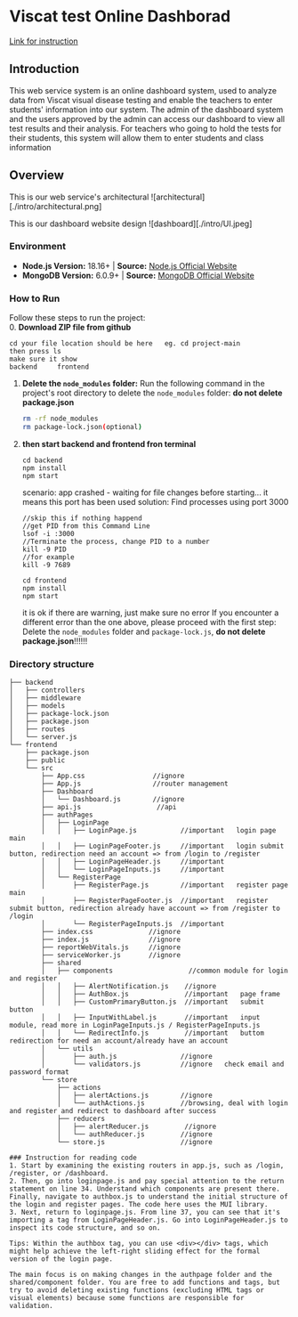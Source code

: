 # Viscat test Online Dashborad

[Link for instruction](https://youtu.be/LpWXKtgOasY)

## Introduction

This web service system is an online dashboard system, used to analyze data from Viscat visual disease testing and enable the teachers to enter students' information into our system. The admin of the dashboard system and the users approved by the admin can access our dashboard to view all test results and their analysis. For teachers who going to hold the tests for their students, this system will allow them to enter students and class information

## Overview

This is our web service's architectural
![architectural][./intro/architectural.png]

This is our dashboard website design
![dashboard][./intro/UI.jpeg]

### Environment

- **Node.js Version:** 18.16+ | **Source:** [Node.js Official Website](https://nodejs.org/en)
- **MongoDB Version:** 6.0.9+ | **Source:** [MongoDB Official Website](https://www.mongodb.com/try/download/community)

### How to Run

Follow these steps to run the project:  
 0. **Download ZIP file from github**

```
cd your file location should be here   eg. cd project-main
then press ls
make sure it show
backend		frontend
```

1. **Delete the `node_modules` folder:**
   Run the following command in the project's root directory to delete the `node_modules` folder: **do not delete package.json**
   ```sh
   rm -rf node_modules
   rm package-lock.json(optional)
   ```
2. **then start backend and frontend fron terminal**
   ```
   cd backend
   npm install
   npm start
   ```
   scenario: app crashed - waiting for file changes before starting...
   it means this port has been used
   solution:
   Find processes using port 3000
   ```
   //skip this if nothing happend
   //get PID from this Command Line
   lsof -i :3000
   //Terminate the process, change PID to a number
   kill -9 PID
   //for example
   kill -9 7689
   ```
   ```
   cd frontend
   npm install
   npm start
   ```
   it is ok if there are warning, just make sure no error
   If you encounter a different error than the one above, please proceed with the first step: Delete the `node_modules` folder and `package-lock.js`, **do not delete package.json**!!!!!!

### Directory structure

```
├── backend
│   ├── controllers
│   ├── middleware
│   ├── models
│   ├── package-lock.json
│   ├── package.json
│   ├── routes
│   └── server.js
└── frontend
    ├── package.json
    ├── public
    └── src
        ├── App.css                 //ignore
        ├── App.js                  //router management
        ├── Dashboard
        │   └── Dashboard.js        //ignore
        ├── api.js                   //api
        ├── authPages
        │   ├── LoginPage
        │   │   ├── LoginPage.js           //important   login page main
        │   │   ├── LoginPageFooter.js     //important   login submit button, redirection need an account => from /login to /register
        │   │   ├── LoginPageHeader.js     //important
        │   │   └── LoginPageInputs.js     //important
        │   └── RegisterPage
        │       ├── RegisterPage.js        //important   register page main
        │       ├── RegisterPageFooter.js  //important   register submit button, redirection already have account => from /register to /login
        │       └── RegisterPageInputs.js  //important
        ├── index.css              //ignore
        ├── index.js               //ignore
        ├── reportWebVitals.js     //ignore
        ├── serviceWorker.js       //ignore
        ├── shared
        │   ├── components                   //common module for login and register
        │   │   ├── AlertNotification.js    //ignore
        │   │   ├── AuthBox.js              //important   page frame
        │   │   ├── CustomPrimaryButton.js  //important   submit button
        │   │   ├── InputWithLabel.js       //important   input module, read more in LoginPageInputs.js / RegisterPageInputs.js
        │   │   └── RedirectInfo.js         //important   buttom redirection for need an account/already have an account
        │   └── utils
        │       ├── auth.js                //ignore
        │       └── validators.js          //ignore   check email and password format
        └── store
            ├── actions
            │   ├── alertActions.js        //ignore
            │   └── authActions.js         //browsing, deal with login and register and redirect to dashboard after success
            ├── reducers
            │   ├── alertReducer.js         //ignore
            │   └── authReducer.js         //ignore
            └── store.js                   //ignore

### Instruction for reading code
1. Start by examining the existing routers in app.js, such as /login, /register, or /dashboard.
2. Then, go into loginpage.js and pay special attention to the return statement on line 34. Understand which components are present there. Finally, navigate to authbox.js to understand the initial structure of the login and register pages. The code here uses the MUI library.
3. Next, return to loginpage.js. From line 37, you can see that it's importing a tag from LoginPageHeader.js. Go into LoginPageHeader.js to inspect its code structure, and so on.

Tips: Within the authbox tag, you can use <div></div> tags, which might help achieve the left-right sliding effect for the formal version of the login page.

The main focus is on making changes in the authpage folder and the shared/component folder. You are free to add functions and tags, but try to avoid deleting existing functions (excluding HTML tags or visual elements) because some functions are responsible for validation.

```
